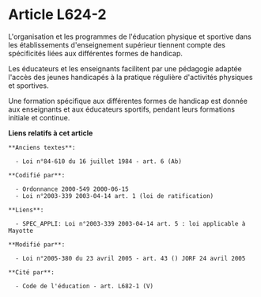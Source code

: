 # Article L624-2

L'organisation et les programmes de l'éducation physique et sportive dans les établissements d'enseignement supérieur
tiennent compte des spécificités liées aux différentes formes de handicap.

Les éducateurs et les enseignants facilitent par une pédagogie adaptée l'accès des jeunes handicapés à la pratique régulière
d'activités physiques et sportives.

Une formation spécifique aux différentes formes de handicap est donnée aux enseignants et aux éducateurs sportifs, pendant
leurs formations initiale et continue.

**Liens relatifs à cet article**

	**Anciens textes**:

	  - Loi n°84-610 du 16 juillet 1984 - art. 6 (Ab)

	**Codifié par**:

	  - Ordonnance 2000-549 2000-06-15
	  - Loi n°2003-339 2003-04-14 art. 1 (loi de ratification)

	**Liens**:

	  - SPEC_APPLI: Loi n°2003-339 2003-04-14 art. 5 : loi applicable à Mayotte

	**Modifié par**:

	  - Loi n°2005-380 du 23 avril 2005 - art. 43 () JORF 24 avril 2005

	**Cité par**:

	  - Code de l'éducation - art. L682-1 (V)
